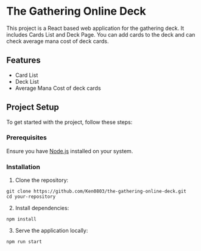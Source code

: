 # The Gathering Online Deck

This project is a React based web application for the gathering deck.
It includes Cards List and Deck Page. You can add cards to the deck and can check average mana cost of deck cards.

## Features

- Card List
- Deck List
- Average Mana Cost of deck cards

## Project Setup

To get started with the project, follow these steps:

### Prerequisites

Ensure you have [Node.js](https://nodejs.org/) installed on your system.

### Installation

1. Clone the repository:
```
git clone https://github.com/Ken0803/the-gathering-online-deck.git
cd your-repository
```

2. Install dependencies:
```
npm install
```

3. Serve the application locally:
```
npm run start
```